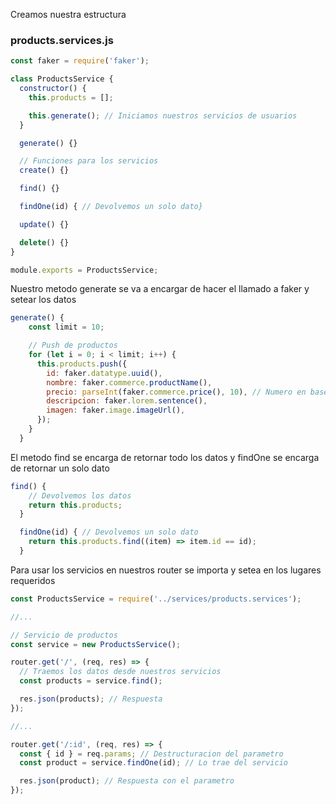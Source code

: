 Creamos nuestra estructura

### products.services.js

```jsx
const faker = require('faker');

class ProductsService {
  constructor() {
    this.products = [];

    this.generate(); // Iniciamos nuestros servicios de usuarios
  }

  generate() {}

  // Funciones para los servicios
  create() {}

  find() {}

  findOne(id) { // Devolvemos un solo dato}

  update() {}

  delete() {}
}

module.exports = ProductsService;
```

Nuestro metodo generate se va a encargar de hacer el llamado a faker y setear los datos

```jsx
generate() {
    const limit = 10;

    // Push de productos
    for (let i = 0; i < limit; i++) {
      this.products.push({
        id: faker.datatype.uuid(),
        nombre: faker.commerce.productName(),
        precio: parseInt(faker.commerce.price(), 10), // Numero en base 10
        descripcion: faker.lorem.sentence(),
        imagen: faker.image.imageUrl(),
      });
    }
  }
```

El metodo find se encarga de retornar todo los datos y findOne se encarga de retornar un solo dato

```jsx
find() {
    // Devolvemos los datos
    return this.products;
  }

  findOne(id) { // Devolvemos un solo dato
    return this.products.find((item) => item.id == id);
  }
```

Para usar los servicios en nuestros router se importa y setea en los lugares requeridos

```jsx
const ProductsService = require('../services/products.services');

//...

// Servicio de productos
const service = new ProductsService();
```

```jsx
router.get('/', (req, res) => {
  // Traemos los datos desde nuestros servicios
  const products = service.find();

  res.json(products); // Respuesta
});

//...

router.get('/:id', (req, res) => {
  const { id } = req.params; // Destructuracion del parametro
  const product = service.findOne(id); // Lo trae del servicio

  res.json(product); // Respuesta con el parametro
});
```
